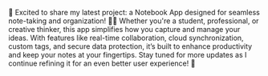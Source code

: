 🚀 Excited to share my latest project: a Notebook App designed for seamless note-taking and organization! 📒✨ Whether you're a student, professional, or creative thinker, this app simplifies how you capture and manage your ideas. With features like real-time collaboration, cloud synchronization, custom tags, and secure data protection, it’s built to enhance productivity and keep your notes at your fingertips. Stay tuned for more updates as I continue refining it for an even better user experience! 🌟
